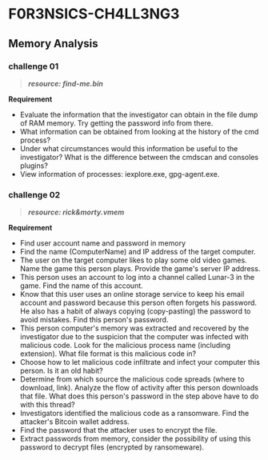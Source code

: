 # F0R3NSICS-CH4LL3NG3

## Memory Analysis

### challenge 01
>***resource: find-me.bin***

**Requirement**
* Evaluate the information that the investigator can obtain in the file dump of RAM memory. Try getting the password info from there.
* What information can be obtained from looking at the history of the cmd process? 
* Under what circumstances would this information be useful to the investigator? What is the difference between the cmdscan and consoles plugins?
* View information of processes: iexplore.exe, gpg-agent.exe.


### challenge 02
>***resource: rick&morty.vmem***

**Requirement**
* Find user account name and password in memory
* Find the name (ComputerName) and IP address of the target computer.
* The user on the target computer likes to play some old video games. Name the game this person plays. Provide the game's server IP address.
* This person uses an account to log into a channel called Lunar-3 in the game. Find the name of this account.
* Know that this user uses an online storage service to keep his email account and password because this person often forgets his password. He also has a habit of always copying (copy-pasting) the password to avoid mistakes. Find this person's password.
* This person computer's memory was extracted and recovered by the investigator due to the suspicion that the computer was infected with malicious code. Look for the malicious process name (including extension). What file format is this malicious code in?
* Choose how to let malicious code infiltrate and infect your computer
this person. Is it an old habit?
* Determine from which source the malicious code spreads (where to download, link). Analyze the flow of activity after this person downloads that file. What does this person's password in the step above have to do with this thread?
* Investigators identified the malicious code as a ransomware. Find the attacker's Bitcoin wallet address.
* Find the password that the attacker uses to encrypt the file.
* Extract passwords from memory, consider the possibility of using this password to decrypt files (encrypted by ransomeware).
